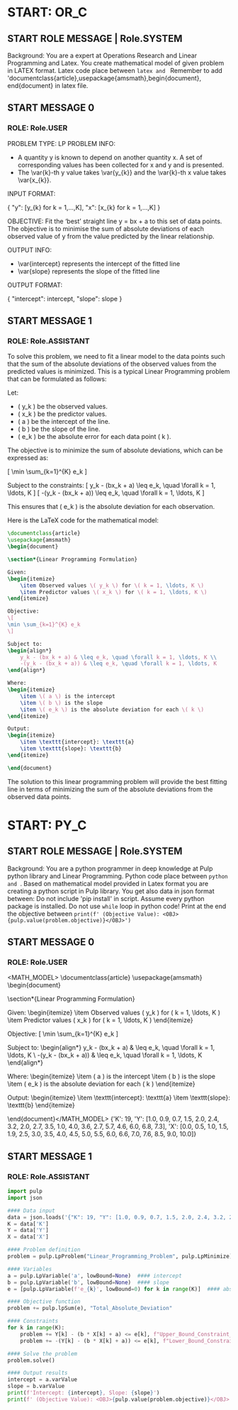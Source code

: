 # START: OR_C 
## START ROLE MESSAGE | Role.SYSTEM 
Background: You are a expert at Operations Research and Linear Programming and Latex. You create mathematical model of given problem in LATEX format. Latex code place between ```latex and ``` Remember to add 'documentclass{article},usepackage{amsmath},begin{document}, end{document} in latex file. 
## START MESSAGE 0 
### ROLE: Role.USER
<DESCRIPTION>
PROBLEM TYPE: LP
PROBLEM INFO:

- A quantity y is known to depend on another quantity x. A set of corresponding values has been collected for x and y and is presented.
- The \var{k}-th y value takes \var{y_{k}} and the \var{k}-th x value takes \var{x_{k}}.

INPUT FORMAT:

{
    "y": [y_{k} for k = 1,...,K],
    "x": [x_{k} for k = 1,...,K]
}


OBJECTIVE: Fit the ‘best’ straight line y = bx + a to this set of data points. The objective is to minimise the sum of absolute deviations of each observed value of y from the value predicted by the linear relationship.

OUTPUT INFO:

- \var{intercept} represents the intercept of the fitted line
- \var{slope} represents the slope of the fitted line

OUTPUT FORMAT:

{
    "intercept": intercept,
    "slope": slope
}
</DESCRIPTION>


## START MESSAGE 1 
### ROLE: Role.ASSISTANT
To solve this problem, we need to fit a linear model to the data points such that the sum of the absolute deviations of the observed values from the predicted values is minimized. This is a typical Linear Programming problem that can be formulated as follows:

Let:
- \( y_k \) be the observed values.
- \( x_k \) be the predictor values.
- \( a \) be the intercept of the line.
- \( b \) be the slope of the line.
- \( e_k \) be the absolute error for each data point \( k \).

The objective is to minimize the sum of absolute deviations, which can be expressed as:

\[
\min \sum_{k=1}^{K} e_k
\]

Subject to the constraints:
\[
y_k - (bx_k + a) \leq e_k, \quad \forall k = 1, \ldots, K
\]
\[
-(y_k - (bx_k + a)) \leq e_k, \quad \forall k = 1, \ldots, K
\]

This ensures that \( e_k \) is the absolute deviation for each observation.

Here is the LaTeX code for the mathematical model:

```latex
\documentclass{article}
\usepackage{amsmath}
\begin{document}

\section*{Linear Programming Formulation}

Given:
\begin{itemize}
    \item Observed values \( y_k \) for \( k = 1, \ldots, K \)
    \item Predictor values \( x_k \) for \( k = 1, \ldots, K \)
\end{itemize}

Objective:
\[
\min \sum_{k=1}^{K} e_k
\]

Subject to:
\begin{align*}
    y_k - (bx_k + a) & \leq e_k, \quad \forall k = 1, \ldots, K \\
    -(y_k - (bx_k + a)) & \leq e_k, \quad \forall k = 1, \ldots, K
\end{align*}

Where:
\begin{itemize}
    \item \( a \) is the intercept
    \item \( b \) is the slope
    \item \( e_k \) is the absolute deviation for each \( k \)
\end{itemize}

Output:
\begin{itemize}
    \item \texttt{intercept}: \texttt{a}
    \item \texttt{slope}: \texttt{b}
\end{itemize}

\end{document}
```

The solution to this linear programming problem will provide the best fitting line in terms of minimizing the sum of the absolute deviations from the observed data points.

# START: PY_C 
## START ROLE MESSAGE | Role.SYSTEM 
Background: You are a python programmer in deep knowledge at Pulp python library and Linear Programming. Python code place between ```python and ```. Based on mathematical model provided in Latex format you are creating a python script in Pulp library. You get also data in json format between: <DATA></DATA> Do not include 'pip install' in script. Assume every python package is installed. Do not use `while` loop in python code! Print at the end the objective between <OBJ></OBJ> `print(f' (Objective Value): <OBJ>{pulp.value(problem.objective)}</OBJ>')` 
## START MESSAGE 0 
### ROLE: Role.USER
<MATH_MODEL>
\documentclass{article}
\usepackage{amsmath}
\begin{document}

\section*{Linear Programming Formulation}

Given:
\begin{itemize}
    \item Observed values \( y_k \) for \( k = 1, \ldots, K \)
    \item Predictor values \( x_k \) for \( k = 1, \ldots, K \)
\end{itemize}

Objective:
\[
\min \sum_{k=1}^{K} e_k
\]

Subject to:
\begin{align*}
    y_k - (bx_k + a) & \leq e_k, \quad \forall k = 1, \ldots, K \\
    -(y_k - (bx_k + a)) & \leq e_k, \quad \forall k = 1, \ldots, K
\end{align*}

Where:
\begin{itemize}
    \item \( a \) is the intercept
    \item \( b \) is the slope
    \item \( e_k \) is the absolute deviation for each \( k \)
\end{itemize}

Output:
\begin{itemize}
    \item \texttt{intercept}: \texttt{a}
    \item \texttt{slope}: \texttt{b}
\end{itemize}

\end{document}</MATH_MODEL>
<DATA>
{'K': 19, 'Y': [1.0, 0.9, 0.7, 1.5, 2.0, 2.4, 3.2, 2.0, 2.7, 3.5, 1.0, 4.0, 3.6, 2.7, 5.7, 4.6, 6.0, 6.8, 7.3], 'X': [0.0, 0.5, 1.0, 1.5, 1.9, 2.5, 3.0, 3.5, 4.0, 4.5, 5.0, 5.5, 6.0, 6.6, 7.0, 7.6, 8.5, 9.0, 10.0]}</DATA>


## START MESSAGE 1 
### ROLE: Role.ASSISTANT
```python
import pulp
import json

#### Data input
data = json.loads('{"K": 19, "Y": [1.0, 0.9, 0.7, 1.5, 2.0, 2.4, 3.2, 2.0, 2.7, 3.5, 1.0, 4.0, 3.6, 2.7, 5.7, 4.6, 6.0, 6.8, 7.3], "X": [0.0, 0.5, 1.0, 1.5, 1.9, 2.5, 3.0, 3.5, 4.0, 4.5, 5.0, 5.5, 6.0, 6.6, 7.0, 7.6, 8.5, 9.0, 10.0]}')
K = data['K']
Y = data['Y']
X = data['X']

#### Problem definition
problem = pulp.LpProblem("Linear_Programming_Problem", pulp.LpMinimize)

#### Variables
a = pulp.LpVariable('a', lowBound=None)  #### intercept
b = pulp.LpVariable('b', lowBound=None)  #### slope
e = [pulp.LpVariable(f'e_{k}', lowBound=0) for k in range(K)]  #### absolute deviations

#### Objective function
problem += pulp.lpSum(e), "Total_Absolute_Deviation"

#### Constraints
for k in range(K):
    problem += Y[k] - (b * X[k] + a) <= e[k], f"Upper_Bound_Constraint_{k}"
    problem += -(Y[k] - (b * X[k] + a)) <= e[k], f"Lower_Bound_Constraint_{k}"

#### Solve the problem
problem.solve()

#### Output results
intercept = a.varValue
slope = b.varValue
print(f'Intercept: {intercept}, Slope: {slope}')
print(f' (Objective Value): <OBJ>{pulp.value(problem.objective)}</OBJ>')
```

